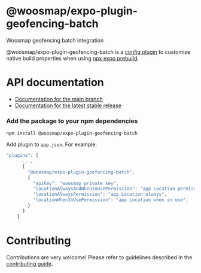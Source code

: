 # @woosmap/expo-plugin-geofencing-batch

Woosmap geofencing batch integration

@woosmap/expo-plugin-geofencing-batch is a [config plugin](https://docs.expo.dev/config-plugins/introduction/) to customize native build properties when using [npx expo prebuild](https://docs.expo.dev/workflow/prebuild/).

# API documentation

- [Documentation for the main branch](https://github.com/expo/expo/blob/main/docs/pages/versions/unversioned/sdk/geofencing-batch-plugin.md)
- [Documentation for the latest stable release](https://docs.expo.dev/versions/latest/sdk/geofencing-batch-plugin/)

### Add the package to your npm dependencies

```
npm install @woosmap/expo-plugin-geofencing-batch
```

Add plugin to `app.json`. For example:

``` javascript
"plugins": [
      ...,
      [
        "@woosmap/expo-plugin-geofencing-batch",
        {
          "apiKey": "woosmap private key",
          "locationAlwaysAndWhenInUsePermission": "app Location permission",
          "locationAlwaysPermission": "app Location always",
          "locationWhenInUsePermission": "app Location when in use",
        }
      ]
    ]
```

# Contributing

Contributions are very welcome! Please refer to guidelines described in the [contributing guide]( https://github.com/expo/expo#contributing).
